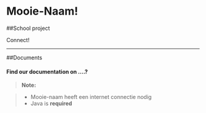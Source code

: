 Mooie-Naam!
===================


##School project

Connect!

----------


##Documents

#### <i class="icon-file"></i> Find our documentation on ....?

> **Note:**

> - Mooie-naam heeft een internet connectie nodig
> - Java is __required__
